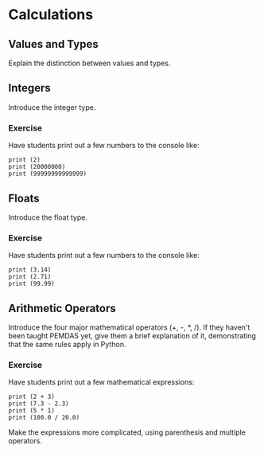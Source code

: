 # Calculations
## Values and Types
Explain the distinction between values and types.

## Integers
Introduce the integer type.

### Exercise
Have students print out a few numbers to the console like:
```python3
print (2)
print (20000000)
print (99999999999999)
```

## Floats
Introduce the float type.

### Exercise
Have students print out a few numbers to the console like:
```python3
print (3.14)
print (2.71)
print (99.99)
```

## Arithmetic Operators
Introduce the four major mathematical operators (+, -, *, /). If they haven't been taught PEMDAS yet, give them a brief explanation
of it, demonstrating that the same rules apply in Python.

### Exercise
Have students print out a few mathematical expressions:
```python3
print (2 + 3)
print (7.3 - 2.3)
print (5 * 1)
print (100.0 / 20.0)
```

Make the expressions more complicated, using parenthesis and multiple operators.